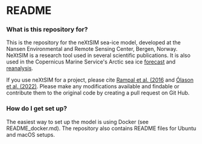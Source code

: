# README #

### What is this repository for? ###

This is the repository for the neXtSIM sea-ice model, developed at the Nansen Environmental and Remote Sensing Center, Bergen, Norway. NeXtSIM is a research tool used in several scientific publications. It is also used in the Copernicus Marine Service's Arctic sea ice [forecast](https://data.marine.copernicus.eu/product/ARCTIC_ANALYSISFORECAST_PHY_ICE_002_011/description) and [reanalysis](https://data.marine.copernicus.eu/product/ARCTIC_MULTIYEAR_PHY_ICE_002_016/description).

If you use neXtSIM for a project, please cite [Rampal et al. (2016](https://tc.copernicus.org/articles/10/1055/2016/) and [Ólason et al. (2022)](https://agupubs.onlinelibrary.wiley.com/doi/10.1029/2021MS002685). Please make any modifications available and findable or contribute them to the original code by creating a pull request on Git Hub.

### How do I get set up? ###

The easiest way to set up the model is using Docker (see README_docker.md). The repository also contains README files for Ubuntu and macOS setups.

